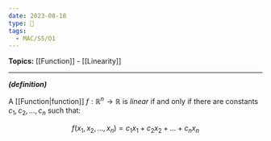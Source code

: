 ```yaml
---
date: 2023-08-18
type: 🧠
tags:
  - MAC/S5/O1
---
```


**Topics:** [[Function]] - [[Linearity]]

---

_**(definition)**_

A [[Function|function]] $f : \mathbb{R}^n \to \mathbb{R}$ is _linear_ if and only if there are constants $c_{1}, c_{2}, \dots, c_{n}$ such that:

$$
f(x_{1}, x_{2}, \dots, x_{n}) = c_{1} x_{1} + c_{2} x_{2} + \dots + c_{n} x_{n}
$$
